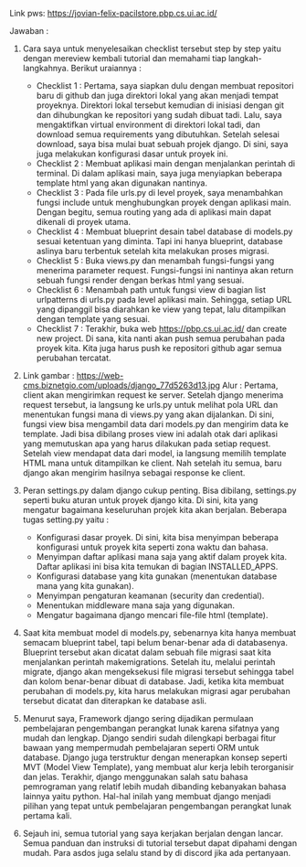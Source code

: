 Link pws: https://jovian-felix-pacilstore.pbp.cs.ui.ac.id/

Jawaban : 
1. Cara saya untuk menyelesaikan checklist tersebut step by step yaitu dengan mereview kembali tutorial dan memahami tiap langkah-langkahnya. 
   Berikut uraiannya : 
   - Checklist 1 : Pertama, saya siapkan dulu dengan membuat repositori baru di github dan juga direktori lokal yang akan menjadi tempat proyeknya. Direktori lokal tersebut kemudian di inisiasi dengan git dan dihubungkan ke repositori yang sudah dibuat tadi. Lalu, saya mengaktifkan virtual environment di direktori lokal tadi, dan download semua requirements yang dibutuhkan. Setelah selesai download, saya bisa mulai buat sebuah projek django. Di sini, saya juga melakukan konfigurasi dasar untuk proyek ini.
   - Checklist 2 : Membuat aplikasi main dengan menjalankan perintah di terminal. Di dalam aplikasi main, saya juga menyiapkan beberapa template html yang akan digunakan nantinya.
   - Checklist 3 : Pada file urls.py di level proyek, saya menambahkan fungsi include untuk menghubungkan proyek dengan aplikasi main. Dengan begitu, semua routing yang ada di aplikasi main dapat dikenali di proyek utama.
   - Checklist 4 : Membuat blueprint desain tabel database di models.py sesuai ketentuan yang diminta. Tapi ini hanya blueprint, database aslinya baru terbentuk setelah kita melakukan proses migrasi.
   - Checklist 5 : Buka views.py dan menambah fungsi-fungsi yang menerima parameter request. Fungsi-fungsi ini nantinya akan return sebuah fungsi render dengan berkas html yang sesuai. 
   - Checklist 6 : Menambah path untuk fungsi view di bagian list urlpatterns di urls.py pada level aplikasi main. Sehingga, setiap URL yang dipanggil bisa diarahkan ke view yang tepat, lalu ditampilkan dengan template yang sesuai.
   - Checklist 7 : Terakhir, buka web https://pbp.cs.ui.ac.id/ dan create new project. Di sana, kita nanti akan push semua perubahan pada proyek kita. Kita juga harus push ke repositori github agar semua perubahan tercatat.

2. Link gambar : https://web-cms.biznetgio.com/uploads/django_77d5263d13.jpg
   Alur : Pertama, client akan mengirimkan request ke server. Setelah django menerima request tersebut, ia langsung ke urls.py untuk melihat pola URL dan menentukan fungsi mana di views.py yang akan dijalankan. Di sini, fungsi view bisa mengambil data dari models.py dan mengirim data ke template. Jadi bisa dibilang proses view ini adalah otak dari aplikasi yang memutuskan apa yang harus dilakukan pada setiap request. Setelah view mendapat data dari model, ia langsung memilih template HTML mana untuk ditampilkan ke client. Nah setelah itu semua, baru django akan mengirim hasilnya sebagai response ke client.

3. Peran settings.py dalam django cukup penting. Bisa dibilang, settings.py seperti buku aturan untuk proyek django kita. Di sini, kita yang     
   mengatur bagaimana keseluruhan projek kita akan berjalan. Beberapa tugas setting.py yaitu :
   - Konfigurasi dasar proyek. Di sini, kita bisa menyimpan beberapa konfigurasi untuk proyek kita seperti zona waktu dan bahasa.
   - Menyimpan daftar aplikasi mana saja yang aktif dalam proyek kita. Daftar aplikasi ini bisa kita temukan di bagian INSTALLED_APPS.
   - Konfigurasi database yang kita gunakan (menentukan database mana yang kita gunakan).
   - Menyimpan pengaturan keamanan (security dan credential).
   - Menentukan middleware mana saja yang digunakan.
   - Mengatur bagaimana django mencari file-file html (template).

4. Saat kita membuat model di models.py, sebenarnya kita hanya membuat semacam blueprint tabel, tapi belum benar-benar ada di databasenya.  
   Blueprint tersebut akan dicatat dalam sebuah file migrasi saat kita menjalankan perintah makemigrations. Setelah itu, melalui perintah migrate, django akan mengeksekusi file migrasi tersebut sehingga tabel dan kolom benar-benar dibuat di database. Jadi, ketika kita membuat perubahan di models.py, kita harus melakukan migrasi agar perubahan tersebut dicatat dan diterapkan ke database asli.

5. Menurut saya, Framework django sering dijadikan permulaan pembelajaran pengembangan perangkat lunak karena sifatnya yang mudah dan lengkap. 
   Django sendiri sudah dilengkapi berbagai fitur bawaan yang mempermudah pembelajaran seperti ORM untuk database. Django juga terstruktur dengan menerapkan konsep seperti MVT (Model View Template), yang membuat alur kerja lebih terorganisir dan jelas. Terakhir, django menggunakan salah satu bahasa pemrograman yang relatif lebih mudah dibanding kebanyakan bahasa lainnya yaitu python. Hal-hal inilah yang membuat django menjadi pilihan yang tepat untuk pembelajaran pengembangan perangkat lunak pertama kali.

6. Sejauh ini, semua tutorial yang saya kerjakan berjalan dengan lancar. Semua panduan dan instruksi di tutorial tersebut dapat dipahami dengan 
   mudah. Para asdos juga selalu stand by di discord jika ada pertanyaan.